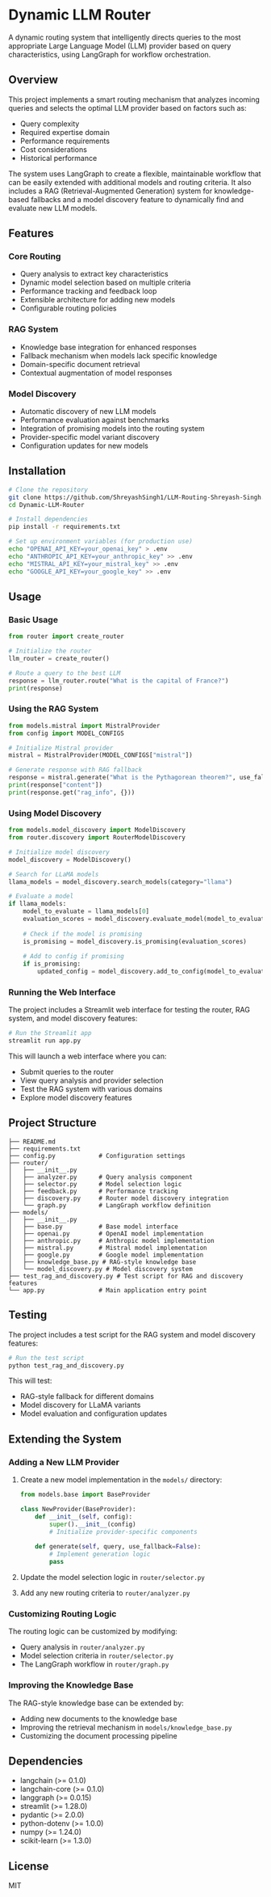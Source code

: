 # Dynamic LLM Router

A dynamic routing system that intelligently directs queries to the most appropriate Large Language Model (LLM) provider based on query characteristics, using LangGraph for workflow orchestration.

## Overview

This project implements a smart routing mechanism that analyzes incoming queries and selects the optimal LLM provider based on factors such as:

- Query complexity
- Required expertise domain
- Performance requirements
- Cost considerations
- Historical performance

The system uses LangGraph to create a flexible, maintainable workflow that can be easily extended with additional models and routing criteria. It also includes a RAG (Retrieval-Augmented Generation) system for knowledge-based fallbacks and a model discovery feature to dynamically find and evaluate new LLM models.

## Features

### Core Routing
- Query analysis to extract key characteristics
- Dynamic model selection based on multiple criteria
- Performance tracking and feedback loop
- Extensible architecture for adding new models
- Configurable routing policies

### RAG System
- Knowledge base integration for enhanced responses
- Fallback mechanism when models lack specific knowledge
- Domain-specific document retrieval
- Contextual augmentation of model responses

### Model Discovery
- Automatic discovery of new LLM models
- Performance evaluation against benchmarks
- Integration of promising models into the routing system
- Provider-specific model variant discovery
- Configuration updates for new models

## Installation

```bash
# Clone the repository
git clone https://github.com/ShreyashSingh1/LLM-Routing-Shreyash-Singh.git
cd Dynamic-LLM-Router

# Install dependencies
pip install -r requirements.txt

# Set up environment variables (for production use)
echo "OPENAI_API_KEY=your_openai_key" > .env
echo "ANTHROPIC_API_KEY=your_anthropic_key" >> .env
echo "MISTRAL_API_KEY=your_mistral_key" >> .env
echo "GOOGLE_API_KEY=your_google_key" >> .env
```

## Usage

### Basic Usage

```python
from router import create_router

# Initialize the router
llm_router = create_router()

# Route a query to the best LLM
response = llm_router.route("What is the capital of France?")
print(response)
```

### Using the RAG System

```python
from models.mistral import MistralProvider
from config import MODEL_CONFIGS

# Initialize Mistral provider
mistral = MistralProvider(MODEL_CONFIGS["mistral"])

# Generate response with RAG fallback
response = mistral.generate("What is the Pythagorean theorem?", use_fallback=True)
print(response["content"])
print(response.get("rag_info", {}))
```

### Using Model Discovery

```python
from models.model_discovery import ModelDiscovery
from router.discovery import RouterModelDiscovery

# Initialize model discovery
model_discovery = ModelDiscovery()

# Search for LLaMA models
llama_models = model_discovery.search_models(category="llama")

# Evaluate a model
if llama_models:
    model_to_evaluate = llama_models[0]
    evaluation_scores = model_discovery.evaluate_model(model_to_evaluate)
    
    # Check if the model is promising
    is_promising = model_discovery.is_promising(evaluation_scores)
    
    # Add to config if promising
    if is_promising:
        updated_config = model_discovery.add_to_config(model_to_evaluate, "meta")
```

### Running the Web Interface

The project includes a Streamlit web interface for testing the router, RAG system, and model discovery features:

```bash
# Run the Streamlit app
streamlit run app.py
```

This will launch a web interface where you can:
- Submit queries to the router
- View query analysis and provider selection
- Test the RAG system with various domains
- Explore model discovery features

## Project Structure

```
├── README.md
├── requirements.txt
├── config.py            # Configuration settings
├── router/
│   ├── __init__.py
│   ├── analyzer.py      # Query analysis component
│   ├── selector.py      # Model selection logic
│   ├── feedback.py      # Performance tracking
│   ├── discovery.py     # Router model discovery integration
│   └── graph.py         # LangGraph workflow definition
├── models/
│   ├── __init__.py
│   ├── base.py          # Base model interface
│   ├── openai.py        # OpenAI model implementation
│   ├── anthropic.py     # Anthropic model implementation
│   ├── mistral.py       # Mistral model implementation
│   ├── google.py        # Google model implementation
│   ├── knowledge_base.py # RAG-style knowledge base
│   └── model_discovery.py # Model discovery system
├── test_rag_and_discovery.py # Test script for RAG and discovery features
└── app.py               # Main application entry point
```

## Testing

The project includes a test script for the RAG system and model discovery features:

```bash
# Run the test script
python test_rag_and_discovery.py
```

This will test:
- RAG-style fallback for different domains
- Model discovery for LLaMA variants
- Model evaluation and configuration updates

## Extending the System

### Adding a New LLM Provider

1. Create a new model implementation in the `models/` directory:
   ```python
   from models.base import BaseProvider
   
   class NewProvider(BaseProvider):
       def __init__(self, config):
           super().__init__(config)
           # Initialize provider-specific components
       
       def generate(self, query, use_fallback=False):
           # Implement generation logic
           pass
   ```

2. Update the model selection logic in `router/selector.py`
3. Add any new routing criteria to `router/analyzer.py`

### Customizing Routing Logic

The routing logic can be customized by modifying:
- Query analysis in `router/analyzer.py`
- Model selection criteria in `router/selector.py`
- The LangGraph workflow in `router/graph.py`

### Improving the Knowledge Base

The RAG-style knowledge base can be extended by:
- Adding new documents to the knowledge base
- Improving the retrieval mechanism in `models/knowledge_base.py`
- Customizing the document processing pipeline

## Dependencies

- langchain (>= 0.1.0)
- langchain-core (>= 0.1.0)
- langgraph (>= 0.0.15)
- streamlit (>= 1.28.0)
- pydantic (>= 2.0.0)
- python-dotenv (>= 1.0.0)
- numpy (>= 1.24.0)
- scikit-learn (>= 1.3.0)

## License

MIT